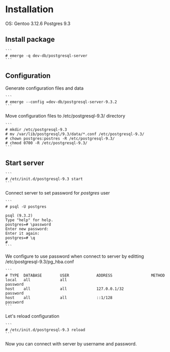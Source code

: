 Installation
============

OS: Gentoo 3.12.6
Postgres 9.3

Install package
---------------

	```
	# emerge -q dev-db/postgresql-server
	```

Configuration
-------------

Generate configuration files and data

	```
	# emerge --config =dev-db/postgresql-server-9.3.2
	```


Move configuration files to /etc/postgresql-9.3/ directory

	```
	# mkdir /etc/postgresql-9.3
	# mv /var/lib/postgresql/9.3/data/*.conf /etc/postgresql-9.3/
	# chown postgres:postres -R /etc/postgresql-9.3/
	# chmod 0700 -R /etc/postgresql-9.3/
	```


Start server
------------

	```
	# /etc/init.d/postgresql-9.3 start
	```

Connect server to set password for *postgres* user

	```
	# psql -U postgres
	 
	psql (9.3.2)
	Type "help" for help.
	postgres=# \password
	Enter new password: 
	Enter it again: 
	postgres=# \q
	#
	```

We configure to use password when connect to server by editting /etc/postgresql-9.3/pg_hba.conf

	```
	# TYPE  DATABASE        USER            ADDRESS                 METHOD
	local   all             all                                     password
	host    all             all             127.0.0.1/32            password
	host    all             all             ::1/128                 password
	```

Let's reload configuration

	```
	# /etc/init.d/postgresql-9.3 reload
	```

Now you can connect with server by username and password.




